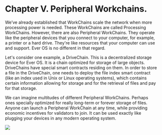 # Chapter V. Peripheral Workchains.

We’ve already established that WorkChains scale the network when more processing power is needed. These WorkChains are called Processing WorkChains. However, there are also Peripheral WorkChains. They operate like the peripheral devices that you connect to your computer, for example, a printer or a hard drive. They're like resources that your computer can use and support. Ever OS is no different in that regard.

Let's consider one example, a DriveChain. This is a decentralized storage device for Ever OS. It is a chain optimized for storage of large objects. DriveChains have special smart contracts residing on them. In order to store a file in the DriveChain, one needs to deploy the file index smart contract (like an index used in Unix or Linux operating systems), which contains certain information allowing for storage and for the retrieval of files and pay for that storage.

We can imagine multitudes of different Peripheral WorkChains. Perhaps ones specially optimized for really long-term or forever storage of files. Anyone can launch a Peripheral WorkChain at any time, while providing economic incentives for validators to join. It can be used exactly like plugging your devices in any modern operating system.

![](https://lh6.googleusercontent.com/3M\_\_xeACxgK4lk5O39lVu6Quw2CFsXt0zn33PMOAi58FnMVolZwqoibWzSIR0fT7Dofj2l7JaOVYQcqHSfgGMxDlB9LSTHcFNcrBpktpwnKpaLSPaBrhN6zTc8B5VBI5rsFovKx5)
